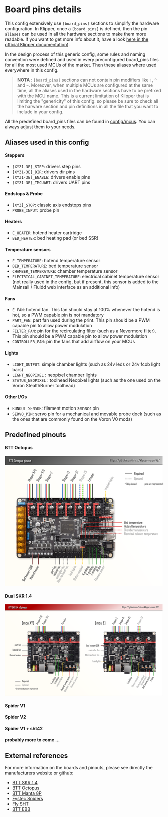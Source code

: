 # Board pins details

This config extensively use `[board_pins]` sections to simplify the hardware configuration. In Klipper, once a `[board_pins]` is defined, then the pin `aliases` can be used in all the hardware sections to make them more readable. If you want to get more info about it, have a look [here in the official Klipper documentation](https://www.klipper3d.org/Config_Reference.html#board_pins)).

In the design process of this generic config, some rules and naming convention were defined and used in every preconfigured board_pins files for all the most used MCUs of the market. Then these aliases where used everywhere in this config.

  > **NOTA** : `[board_pins]` sections can not contain pin modifiers like `!`, `^` and `~`. Moreover, when multiple MCUs are configured at the same time, all the aliases used in the hardware sections have to be prefixed with the MCU name. This is a current limitation of Klipper that is limiting the "genericity" of this config: so please be sure to check all the harware section and pin definitions in all the file that you want to include in your config.

All the predefined board_pins files can be found in [config/mcus](../config/mcus). You can always adjust them to your needs.


## Aliases used in this config

#### Steppers
  - `[XYZ1-3E]_STEP`: drivers step pins
  - `[XYZ1-3E]_DIR`: drivers dir pins
  - `[XYZ1-3E]_ENABLE`: drivers enable pins
  - `[XYZ1-3E]_TMCUART`: drivers UART pins

#### Endstops & Probe
  - `[XYZ]_STOP`: classic axis endstops pins
  - `PROBE_INPUT`: probe pin

#### Heaters    
  - `E_HEATER`: hotend heater cartridge
  - `BED_HEATER`: bed heating pad (or bed SSR)

#### Temperature sensors
  - `E_TEMPERATURE`: hotend temperature sensor
  - `BED_TEMPERATURE`: bed temperature sensor
  - `CHAMBER_TEMPERATURE`: chamber temperature sensor
  - `ELECTRICAL_CABINET_TEMPERATURE`: electrical cabinet temperature sensor (not really used in the config, but if present, this sensor is added to the Mainsail / Fluidd web interface as an additional info)

#### Fans
  - `E_FAN`: hotend fan. This fan should stay at 100% whenever the hotend is hot, so a PWM capable pin is not mandatory
  - `PART_FAN`: part fan used during the print. This pin should be a PWM capable pin to allow power modulation
  - `FILTER_FAN`: pin for the recirculating filter (such as a Nevermore filter). This pin should be a PWM capable pin to allow power modulation
  - `CONTROLLER_FAN`: pin the fans that add airflow on your MCUs

#### Lights
  - `LIGHT_OUTPUT`: simple chamber lights (such as 24v leds or 24v fcob light bars)
  - `LIGHT_NEOPIXEL` : neopixel chamber lights
  - `STATUS_NEOPIXEL` : toolhead Neopixel lights (such as the one used on the Voron StealthBurner toolhead)

#### Other I/Os
  - `RUNOUT_SENSOR`: filament motion sensor pin
  - `SERVO_PIN`: servo pin for a mechanical and movable probe dock (such as the ones that are commonly found on the Voron V0 mods)


## Predefined pinouts

#### BTT Octopus

![octopus_pinout](./images/octopus_pinout.png)

#### Dual SKR 1.4

![skr_1.4_x2 pinout](./images/skr_1.4_x2_pinout.png)

#### Spider V1
#### Spider V2
#### Spider V1 + sht42
#### probably more to come ...


## External references

For more information on the boards and pinouts, please see directly the manufacturers website or github:
  - [BTT SKR 1.4](https://github.com/bigtreetech/BIGTREETECH-SKR-V1.3/tree/master/BTT%20SKR%20V1.4)
  - [BTT Octopus](https://github.com/bigtreetech/BIGTREETECH-OCTOPUS-V1.0)
  - [BTT Manta 8P](https://github.com/bigtreetech/Manta-M8P)
  - [Fystec Spiders](https://github.com/FYSETC/FYSETC-SPIDER)
  - [Fly SHT](https://mellow.klipper.cn/#/board/fly_sht36_42/)
  - [BTT EBB](https://github.com/bigtreetech/EBB)
